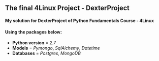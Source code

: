 ## The final 4Linux Project - DexterProject

#### My solution for DexterProject of Python Fundamentals Course - 4Linux

#### Using the packages below:

* **Python version** = _2.7_
* **Models** = _Pymongo_, _SqlAlchemy_, _Datetime_
* **Databases** = _Postgres_, _MongoDB_ 
